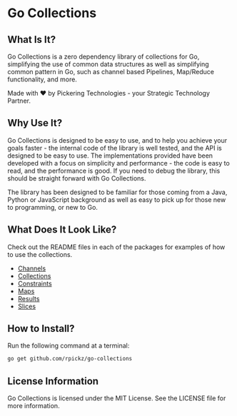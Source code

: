 # Go Collections

## What Is It?

Go Collections is a zero dependency library of collections for Go, simplifying the use of common data structures as well
as simplifying common pattern in Go, such as channel based Pipelines, Map/Reduce functionality, and more.

Made with ♥ by Pickering Technologies - your Strategic Technology Partner.

## Why Use It?

Go Collections is designed to be easy to use, and to help you achieve your goals faster - the internal code of the 
library is well tested, and the API is designed to be easy to use. The implementations provided have been developed with
a focus on simplicity and performance - the code is easy to read, and the performance is good. If you need to debug the
library, this should be straight forward with Go Collections.

The library has been designed to be familiar for those coming from a Java, Python or JavaScript background as well as
easy to pick up for those new to programming, or new to Go.

## What Does It Look Like?

Check out the README files in each of the packages for examples of how to use the collections.
* [Channels](./channels/README.md)
* [Collections](./collections/README.md)
* [Constraints](./constraints/README.md)
* [Maps](./maps/README.md)
* [Results](./results/README.md)
* [Slices](./slices/README.md)

## How to Install?

Run the following command at a terminal:
```bash
go get github.com/rpickz/go-collections
```

## License Information

Go Collections is licensed under the MIT License. See the LICENSE file for more information.
